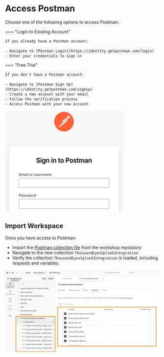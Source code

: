 # Access Postman

Choose one of the following options to access Postman:

=== "Login to Existing Account"

    If you already have a Postman account:
    
    - Navigate to [Postman Login](https://identity.getpostman.com/login)
    - Enter your credentials to sign in
    

=== "Free Trial"

    If you don't have a Postman account:
    
    - Navigate to [Postman Sign Up](https://identity.getpostman.com/signup)
    - Create a new account with your email
    - Follow the verification process
    - Access Postman with your new account


![Postman Sign in](../img/postman/signin.png)

## Import Workspace

Once you have access to Postman:

- Import the [Postman collection file](https://github.com/antonjim-te/thousandeyes-splunk-integrations-workshop/blob/main/postman/ThousandEyesSplunkIntegration.postman_collection.json) from the workshop repository
- Navigate to the new collection `ThousandEyesSplunkIntegration`
- Verify the collection `ThousandEyesSplunkIntegration` is loaded, including requests and variables.

![Postman workspace](../img/postman/collection.png)
